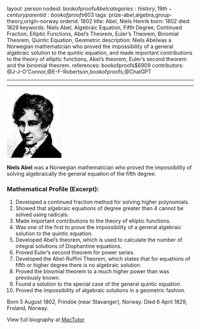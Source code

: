 layout: person
nodeid: bookofproofs$Abel
categories: history,19th-century
parentid: bookofproofs$603
tags: prize-abel,algebra,group-theory,origin-norway
orderid: 1802
title: Abel, Niels Henrik
born: 1802
died: 1829
keywords: Niels Abel, Algebraic Equation, Fifth Degree, Continued Fraction, Elliptic Functions, Abel’s Theorem, Euler’s Theorem, Binomial Theorem, Quintic Equation, Geometric
description: Niels Abelwas a Norwegian mathematician who proved the impossibility of a general algebraic solution to the quintic equation, and made important contributions to the theory of elliptic functions, Abel’s theorem, Euler’s second theorem and the binomial theorem.
references: bookofproofs$6909
contributors: @J-J-O'Connor,@E-F-Robertson,bookofproofs,@ChatGPT

---



---

![Abel.jpg](https://github.com/bookofproofs/bookofproofs.github.io/blob/main/_sources/_assets/images/portraits/Abel.jpg?raw=true)

**Niels Abel** was a Norwegian mathematician who proved the impossibility of solving algebraically the general equation of the fifth degree.

### Mathematical Profile (Excerpt):
1. Developed a continued fraction method for solving higher polynomials.
2. Showed that algebraic equations of degree greater than 4 cannot be solved using radicals.
3. Made important contributions to the theory of elliptic functions.
4. Was one of the first to prove the impossibility of a general algebraic solution to the quintic equation.
5. Developed Abel’s theorem, which is used to calculate the number of integral solutions of Diophantine equations.
6. Proved Euler’s second theorem for power series.
7. Developed the Abel-Ruffini Theorem, which states that for equations of fifth or higher degree there is no algebraic solution.
8. Proved the binomial theorem to a much higher power than was previously known.
9. Found a solution to the special case of the general quintic equation.
10. Proved the impossibility of algebraic solutions in a geometric fashion.

Born 5 August 1802, Frindöe (near Stavanger), Norway. Died 6 April 1829, Froland, Norway.

View full biography at [MacTutor](https://mathshistory.st-andrews.ac.uk/Biographies/Abel/)
